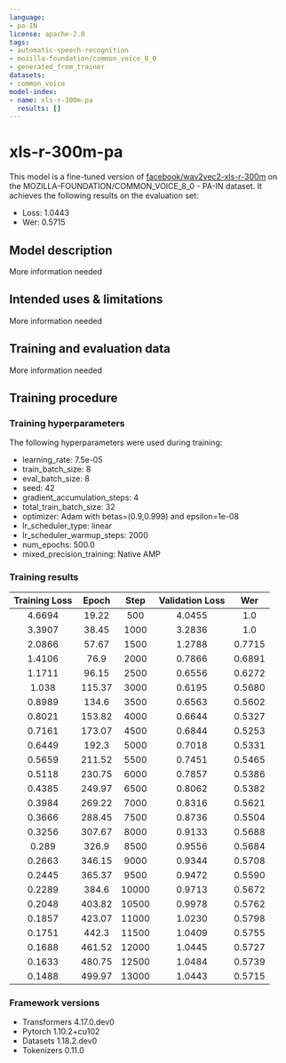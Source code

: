 ```yaml
---
language:
- pa-IN
license: apache-2.0
tags:
- automatic-speech-recognition
- mozilla-foundation/common_voice_8_0
- generated_from_trainer
datasets:
- common_voice
model-index:
- name: xls-r-300m-pa
  results: []
---
```


<!-- This model card has been generated automatically according to the information the Trainer had access to. You
should probably proofread and complete it, then remove this comment. -->

# xls-r-300m-pa

This model is a fine-tuned version of [facebook/wav2vec2-xls-r-300m](https://huggingface.co/facebook/wav2vec2-xls-r-300m) on the MOZILLA-FOUNDATION/COMMON_VOICE_8_0 - PA-IN dataset.
It achieves the following results on the evaluation set:
- Loss: 1.0443
- Wer: 0.5715

## Model description

More information needed

## Intended uses & limitations

More information needed

## Training and evaluation data

More information needed

## Training procedure

### Training hyperparameters

The following hyperparameters were used during training:
- learning_rate: 7.5e-05
- train_batch_size: 8
- eval_batch_size: 8
- seed: 42
- gradient_accumulation_steps: 4
- total_train_batch_size: 32
- optimizer: Adam with betas=(0.9,0.999) and epsilon=1e-08
- lr_scheduler_type: linear
- lr_scheduler_warmup_steps: 2000
- num_epochs: 500.0
- mixed_precision_training: Native AMP

### Training results

| Training Loss | Epoch  | Step  | Validation Loss | Wer    |
|:-------------:|:------:|:-----:|:---------------:|:------:|
| 4.6694        | 19.22  | 500   | 4.0455          | 1.0    |
| 3.3907        | 38.45  | 1000  | 3.2836          | 1.0    |
| 2.0866        | 57.67  | 1500  | 1.2788          | 0.7715 |
| 1.4106        | 76.9   | 2000  | 0.7866          | 0.6891 |
| 1.1711        | 96.15  | 2500  | 0.6556          | 0.6272 |
| 1.038         | 115.37 | 3000  | 0.6195          | 0.5680 |
| 0.8989        | 134.6  | 3500  | 0.6563          | 0.5602 |
| 0.8021        | 153.82 | 4000  | 0.6644          | 0.5327 |
| 0.7161        | 173.07 | 4500  | 0.6844          | 0.5253 |
| 0.6449        | 192.3  | 5000  | 0.7018          | 0.5331 |
| 0.5659        | 211.52 | 5500  | 0.7451          | 0.5465 |
| 0.5118        | 230.75 | 6000  | 0.7857          | 0.5386 |
| 0.4385        | 249.97 | 6500  | 0.8062          | 0.5382 |
| 0.3984        | 269.22 | 7000  | 0.8316          | 0.5621 |
| 0.3666        | 288.45 | 7500  | 0.8736          | 0.5504 |
| 0.3256        | 307.67 | 8000  | 0.9133          | 0.5688 |
| 0.289         | 326.9  | 8500  | 0.9556          | 0.5684 |
| 0.2663        | 346.15 | 9000  | 0.9344          | 0.5708 |
| 0.2445        | 365.37 | 9500  | 0.9472          | 0.5590 |
| 0.2289        | 384.6  | 10000 | 0.9713          | 0.5672 |
| 0.2048        | 403.82 | 10500 | 0.9978          | 0.5762 |
| 0.1857        | 423.07 | 11000 | 1.0230          | 0.5798 |
| 0.1751        | 442.3  | 11500 | 1.0409          | 0.5755 |
| 0.1688        | 461.52 | 12000 | 1.0445          | 0.5727 |
| 0.1633        | 480.75 | 12500 | 1.0484          | 0.5739 |
| 0.1488        | 499.97 | 13000 | 1.0443          | 0.5715 |


### Framework versions

- Transformers 4.17.0.dev0
- Pytorch 1.10.2+cu102
- Datasets 1.18.2.dev0
- Tokenizers 0.11.0
